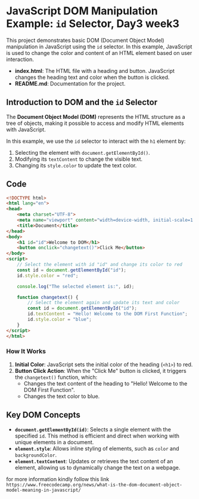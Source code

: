 
# JavaScript DOM Manipulation Example: `id` Selector, Day3 week3

This project demonstrates basic DOM (Document Object Model) manipulation in JavaScript using the `id` selector. In this example, JavaScript is used to change the color and content of an HTML element based on user interaction.

- **index.html**: The HTML file with a heading and button. JavaScript changes the heading text and color when the button is clicked.
- **README.md**: Documentation for the project.

## Introduction to DOM and the `id` Selector

The **Document Object Model (DOM)** represents the HTML structure as a tree of objects, making it possible to access and modify HTML elements with JavaScript.

In this example, we use the `id` selector to interact with the `h1` element by:
1. Selecting the element with `document.getElementById()`.
2. Modifying its `textContent` to change the visible text.
3. Changing its `style.color` to update the text color.

## Code

```html
<!DOCTYPE html>
<html lang="en">
<head>
    <meta charset="UTF-8">
    <meta name="viewport" content="width=device-width, initial-scale=1.0">
    <title>Document</title>
</head>
<body>
    <h1 id="id">Welcome to DOM</h1>
    <button onclick="changetext()">Click Me</button>
</body>
<script>
    // Select the element with id "id" and change its color to red
    const id = document.getElementById("id");
    id.style.color = "red";

    console.log("The selected element is:", id);

    function changetext() {
        // Select the element again and update its text and color
        const id = document.getElementById("id");
        id.textContent = "Hello! Welcome to the DOM First Function";
        id.style.color = "blue";
    }
</script>
</html>
```

### How It Works

1. **Initial Color**: JavaScript sets the initial color of the heading (`<h1>`) to red.
2. **Button Click Action**: When the "Click Me" button is clicked, it triggers the `changetext()` function, which:
   - Changes the text content of the heading to "Hello! Welcome to the DOM First Function".
   - Changes the text color to blue.

## Key DOM Concepts

- **`document.getElementById(id)`**: Selects a single element with the specified `id`. This method is efficient and direct when working with unique elements in a document.
- **`element.style`**: Allows inline styling of elements, such as `color` and `backgroundColor`.
- **`element.textContent`**: Updates or retrieves the text content of an element, allowing us to dynamically change the text on a webpage.


for more information kindly follow this link ```https://www.freecodecamp.org/news/what-is-the-dom-document-object-model-meaning-in-javascript/```